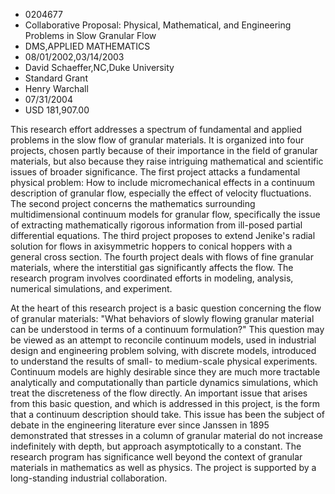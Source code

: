 
* 0204677
* Collaborative Proposal: Physical, Mathematical, and Engineering Problems in Slow Granular Flow
* DMS,APPLIED MATHEMATICS
* 08/01/2002,03/14/2003
* David Schaeffer,NC,Duke University
* Standard Grant
* Henry Warchall
* 07/31/2004
* USD 181,907.00

This research effort addresses a spectrum of fundamental and applied problems in
the slow flow of granular materials. It is organized into four projects, chosen
partly because of their importance in the field of granular materials, but also
because they raise intriguing mathematical and scientific issues of broader
significance. The first project attacks a fundamental physical problem: How to
include micromechanical effects in a continuum description of granular flow,
especially the effect of velocity fluctuations. The second project concerns the
mathematics surrounding multidimensional continuum models for granular flow,
specifically the issue of extracting mathematically rigorous information from
ill-posed partial differential equations. The third project proposes to extend
Jenike's radial solution for flows in axisymmetric hoppers to conical hoppers
with a general cross section. The fourth project deals with flows of fine
granular materials, where the interstitial gas significantly affects the flow.
The research program involves coordinated efforts in modeling, analysis,
numerical simulations, and experiment.

At the heart of this research project is a basic question concerning the flow of
granular materials: "What behaviors of slowly flowing granular material can be
understood in terms of a continuum formulation?" This question may be viewed as
an attempt to reconcile continuum models, used in industrial design and
engineering problem solving, with discrete models, introduced to understand the
results of small- to medium-scale physical experiments. Continuum models are
highly desirable since they are much more tractable analytically and
computationally than particle dynamics simulations, which treat the discreteness
of the flow directly. An important issue that arises from this basic question,
and which is addressed in this project, is the form that a continuum description
should take. This issue has been the subject of debate in the engineering
literature ever since Janssen in 1895 demonstrated that stresses in a column of
granular material do not increase indefinitely with depth, but approach
asymptotically to a constant. The research program has significance well beyond
the context of granular materials in mathematics as well as physics. The project
is supported by a long-standing industrial collaboration.
